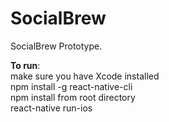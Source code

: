# SocialBrew
SocialBrew Prototype.

<b>To run</b>:
  <br/>
  make sure you have Xcode installed
  <br/>
  npm install -g react-native-cli
  <br/>
  npm install from root directory
  <br/>
  react-native run-ios 
  
